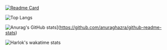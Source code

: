 [![Readme Card](https://github-readme-stats.vercel.app/api/pin/?username=KayCHENvip&repo=vulnerability-poc)](https://github.com/KayCHENvip/vulnerability-poc)&nbsp;&nbsp;&nbsp;

![Top Langs](https://github-readme-stats.vercel.app/api/top-langs/?username=KayCHENvip&layout=compact)

![Anurag's GitHub stats](https://github-readme-stats.vercel.app/api?username=KayCHENvip&show_icons=true&theme=synthwave)](https://github.com/anuraghazra/github-readme-stats)

![Harlok's wakatime stats](https://github-readme-stats.vercel.app/api/wakatime?username=KayCHENvip)&nbsp;&nbsp;&nbsp;&nbsp;&nbsp;&nbsp;






